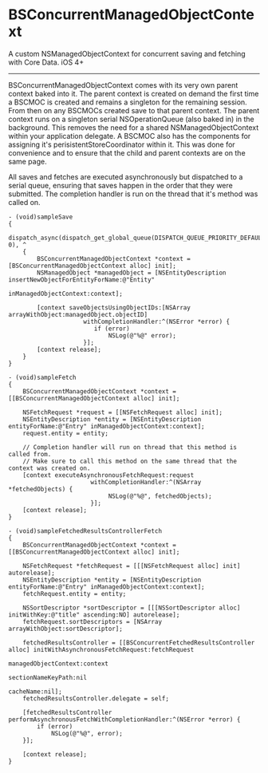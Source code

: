 BSConcurrentManagedObjectContext
==============================
A custom NSManagedObjectContext for concurrent saving and fetching with Core Data. iOS 4+
- - -

BSConcurrentManagedObjectContext comes with its very own parent context baked into it. The parent context is created on demand the first time a BSCMOC is created and remains a singleton for the remaining session. From then on any BSCMOCs created save to that parent context. The parent context runs on a singleton serial NSOperationQueue (also baked in) in the background. This removes the need for a shared NSManagedObjectContext within your application delegate. A BSCMOC also has the components for assigning it's perisistentStoreCoordinator within it. This was done for convenience and to ensure that the child and parent contexts are on the same page.

All saves and fetches are executed asynchronously but dispatched to a serial queue, ensuring that saves happen in the order that they were submitted. The completion handler is run on the thread that it's method was called on.


    - (void)sampleSave
    {
        dispatch_async(dispatch_get_global_queue(DISPATCH_QUEUE_PRIORITY_DEFAULT, 0), ^
        {
            BSConcurrentManagedObjectContext *context = [BSConcurrentManagedObjectContext alloc] init];
            NSManagedObject *managedObject = [NSEntityDescription insertNewObjectForEntityForName:@"Entity"
                                                                           inManagedObjectContext:context];
        
            [context saveObjectsUsingObjectIDs:[NSArray arrayWithObject:managedObject.objectID]
                         withCompletionHandler:^(NSError *error) {
                            if (error)
                                NSLog(@"%@" error);
                         }];
            [context release];
        }
    }
    
    - (void)sampleFetch
    {
        BSConcurrentManagedObjectContext *context = [[BSConcurrentManagedObjectContext alloc] init];

        NSFetchRequest *request = [[NSFetchRequest alloc] init];
        NSEntityDescription *entity = [NSEntityDescription entityForName:@"Entry" inManagedObjectContext:context];    
        request.entity = entity;
        
        // Completion handler will run on thread that this method is called from.
        // Make sure to call this method on the same thread that the context was created on.
        [context executeAsynchronousFetchRequest:request
                           withCompletionHandler:^(NSArray *fetchedObjects) {
                                NSLog(@"%@", fetchedObjects);
                           }];
        [context release];
    }
    
    - (void)sampleFetchedResultsControllerFetch
    {
        BSConcurrentManagedObjectContext *context = [[BSConcurrentManagedObjectContext alloc] init];
    
        NSFetchRequest *fetchRequest = [[[NSFetchRequest alloc] init] autorelease];
        NSEntityDescription *entity = [NSEntityDescription entityForName:@"Entry" inManagedObjectContext:context];
        fetchRequest.entity = entity;
    
        NSSortDescriptor *sortDescriptor = [[[NSSortDescriptor alloc] initWithKey:@"title" ascending:NO] autorelease];
        fetchRequest.sortDescriptors = [NSArray arrayWithObject:sortDescriptor];
    
        fetchedResultsController = [[BSConcurrentFetchedResultsController alloc] initWithAsynchronousFetchRequest:fetchRequest
                                                                                             managedObjectContext:context
                                                                                               sectionNameKeyPath:nil
                                                                                                        cacheName:nil];
        fetchedResultsController.delegate = self;
        
        [fetchedResultsController performAsynchronousFetchWithCompletionHandler:^(NSError *error) {
            if (error)
                NSLog(@"%@", error);
        }];
        
        [context release];
    }